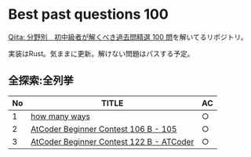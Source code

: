 # Best past questions 100

[Qiita: 分野別　初中級者が解くべき過去問精選 100 問](https://qiita.com/e869121/items/eb50fdaece12be418faa#2-3-%E5%88%86%E9%87%8E%E5%88%A5%E5%88%9D%E4%B8%AD%E7%B4%9A%E8%80%85%E3%81%8C%E8%A7%A3%E3%81%8F%E3%81%B9%E3%81%8D%E9%81%8E%E5%8E%BB%E5%95%8F%E7%B2%BE%E9%81%B8-100-%E5%95%8F)を解いてるリポジトリ。

実装はRust。気ままに更新。解けない問題はパスする予定。

## 全探索:全列挙

| No | TITLE                                                                                         | AC |
|----|-----------------------------------------------------------------------------------------------|----|
| 1  | [how many ways](http://judge.u-aizu.ac.jp/onlinejudge/description.jsp?id=ITP1_7_B&lang=ja)    | ○  |
| 2  | [AtCoder Beginner Contest 106 B - 105](https://atcoder.jp/contests/abc106/tasks/abc106_b)     | ○  |
| 3  | [AtCoder Beginner Contest 122 B - ATCoder](https://atcoder.jp/contests/abc122/tasks/abc122_b) | ○  |
